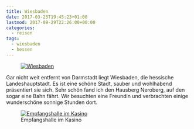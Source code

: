 ```yaml
---
title: Wiesbaden
date: 2017-03-25T19:45:23+01:00
lastmod: 2017-09-29T22:26:00+00:00
categories:
  - reisen
tags: 
  - wiesbaden
  - hessen
---
```

<figure>
  <a href="https://www.flickr.com/photos/mwellner/33760562096/in/dateposted-public/" title="Wiesbaden">
    <img srcset="https://farm4.staticflickr.com/3835/33760562096_05f5b896b3_n.jpg 320w, https://farm4.staticflickr.com/3835/33760562096_05f5b896b3_z.jpg 640w, https://farm4.staticflickr.com/3835/33760562096_05f5b896b3_c.jpg 800w, https://farm4.staticflickr.com/3835/33760562096_ceaa0ae366_h.jpg 1600w, https://farm4.staticflickr.com/3835/33760562096_b8a0d47c33_k.jpg 2048w" src="https://farm4.staticflickr.com/3835/33760562096_05f5b896b3_b.jpg" title="Wiesbaden">
  </a>
</figure>

Gar nicht weit entfernt von Darmstadt liegt Wiesbaden, die hessische Landeshauptstadt. Es ist eine schöne Stadt, sauber und wohlhabend präsentiert sie sich. Sehr schön fand ich den Hausberg Neroberg, auf den sogar eine Bahn fährt. Wir besuchten eine Freundin und verbrachten einige wunderschöne sonnige Stunden dort. 

<figure>
  <a href="https://www.flickr.com/photos/mwellner/33416514610/in/dateposted-public/" title="Empfangshalle im Kasino">
    <img srcset="https://farm3.staticflickr.com/2871/33416514610_c23c9df5d7_n.jpg 240w, https://farm3.staticflickr.com/2871/33416514610_c23c9df5d7_z.jpg 480w, https://farm3.staticflickr.com/2871/33416514610_c23c9df5d7_c.jpg 600w, https://farm3.staticflickr.com/2871/33416514610_cc9c0b1b7c_h.jpg 1200w, https://farm3.staticflickr.com/2871/33416514610_e66a13e746_k.jpg 1536w" src="https://farm3.staticflickr.com/2871/33416514610_c23c9df5d7_b.jpg" title="Empfangshalle im Kasino">
  </a>
  <figcaption>Empfangshalle im Kasino</figcaption>
</figure>